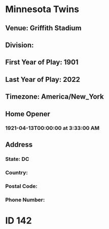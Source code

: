 # Minnesota Twins
## Venue: Griffith Stadium
## Division: 
## First Year of Play: 1901
## Last Year of Play: 2022
## Timezone: America/New_York
## Home Opener
### 1921-04-13T00:00:00 at 3:33:00 AM
## Address
### 
### State: DC
### Country: 
### Postal Code: 
### Phone Number: 
# ID 142